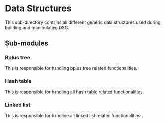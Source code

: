 # Data Structures

This sub-directory contains all different generic data structures used during building and manipulating DSG.

## Sub-modules

### Bplus tree

This is responsible for handling bplus tree related functionalities.

### Hash table

This is responsible for handling all hash table related functionalities.

### Linked list

This is responsible for handline all linked list related functionalities.